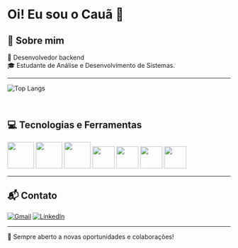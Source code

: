 # Oi! Eu sou o Cauã 👋
🚀 Sobre mim
---
🎯 Desenvolvedor backend<br>
🎓 Estudante de  Análise e Desenvolvimento de Sistemas.  



---
 
![Top Langs](https://github-readme-stats.vercel.app/api/top-langs/?username=cauacouto&&theme=dark&layout=compact)

<div style="display: inline_block"><br>

💻 Tecnologias e Ferramentas
---
<img aling="center" height="60" width="60" src="https://cdn.jsdelivr.net/gh/devicons/devicon@latest/icons/java/java-original-wordmark.svg" wi />
  <img    aling="center" height="60" width="60"  src="https://cdn.jsdelivr.net/gh/devicons/devicon@latest/icons/spring/spring-original-wordmark.svg" />
    <img   aling="center" height="60" width="60" src="https://cdn.jsdelivr.net/gh/devicons/devicon@latest/icons/html5/html5-original-wordmark.svg" />
       <img  aling="center" height="50" width="50"  src="https://cdn.jsdelivr.net/gh/devicons/devicon@latest/icons/css3/css3-original.svg" />
             <img    aling="center" height="50" width="50"  src="https://cdn.jsdelivr.net/gh/devicons/devicon@latest/icons/javascript/javascript-original.svg" />
             <img    aling="center" height="50" width="50" src="https://cdn.jsdelivr.net/gh/devicons/devicon@latest/icons/postgresql/postgresql-original.svg" />
                  <img    aling="center" height="50" width="50" src="https://cdn.jsdelivr.net/gh/devicons/devicon@latest/icons/docker/docker-original.svg" />
        
               
          
          

</div>




---

📬 Contato
---
[![Gmail](https://img.shields.io/badge/Gmail-D14836?style=for-the-badge&logo=gmail&logoColor=white)](mailto:cauacouto022@gmai.com)
 [![LinkedIn](https://img.shields.io/badge/LinkedIn-0077B5?style=for-the-badge&logo=linkedin&logoColor=white)](https://www.linkedin.com/in/cauã-couto-2848712b1)

---
🚀 Sempre aberto a novas oportunidades e colaborações!









